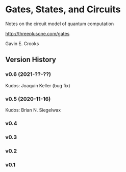 # Gates, States, and Circuits


Notes on the circuit model of quantum computation

http://threeplusone.com/gates 

Gavin E. Crooks




## Version History

### v0.6 (2021-??-??)

Kudos: Joaquín Keller (bug fix)

### v0.5 (2020-11-16)

Kudos: Brian N. Siegelwax


### v0.4



### v0.3



### v0.2



### v0.1


